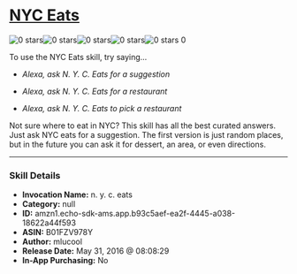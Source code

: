 # [NYC Eats](http://alexa.amazon.com/#skills/amzn1.echo-sdk-ams.app.b93c5aef-ea2f-4445-a038-18622a44f593)
![0 stars](../../images/ic_star_border_black_18dp_1x.png)![0 stars](../../images/ic_star_border_black_18dp_1x.png)![0 stars](../../images/ic_star_border_black_18dp_1x.png)![0 stars](../../images/ic_star_border_black_18dp_1x.png)![0 stars](../../images/ic_star_border_black_18dp_1x.png) 0

To use the NYC Eats skill, try saying...

* *Alexa, ask N. Y. C. Eats for a suggestion*

* *Alexa, ask N. Y. C. Eats for a restaurant*

* *Alexa, ask N. Y. C. Eats to pick a restaurant*

Not sure where to eat in NYC? This skill has all the best curated answers. Just ask NYC eats for a suggestion. The first version is just random places, but in the future you can ask it for dessert, an area, or even directions.

***

### Skill Details

* **Invocation Name:** n. y. c. eats
* **Category:** null
* **ID:** amzn1.echo-sdk-ams.app.b93c5aef-ea2f-4445-a038-18622a44f593
* **ASIN:** B01FZV978Y
* **Author:** mlucool
* **Release Date:** May 31, 2016 @ 08:08:29
* **In-App Purchasing:** No
